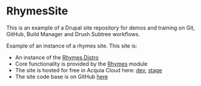 RhymesSite
==========

This is an example of a Drupal site repository for demos and training on Git, GitHub, Build Manager and Drush Subtree workflows.

Example of an instance of a rhymes site. This site is:

  - An instance of the [Rhymes Distro](https://github.com/DrupalLadder/rhymesdistro)
  - Core functionality is provided by the [Rhymes](https://github.com/DrupalLadder/rhymes) module
  - The site is hosted for free in Acquia Cloud here: [dev](http://rhymessite1dev.devcloud.acquia-sites.com/AH_VIEW), [stage](http://rhymessite1test.devcloud.acquia-sites.com/AH_VIEW)
  - The site code base is on GitHub [here](https://github.com/DrupalLadder/RhymesSite)

